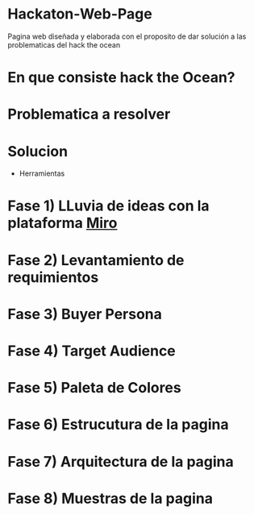# Hackaton-Web-Page
Pagina web diseñada y elaborada con el proposito de dar solución a las problematicas del hack the ocean
# En que consiste hack the Ocean?

# Problematica a resolver

# Solucion
- Herramientas


# Fase 1) LLuvia de ideas con la plataforma [Miro](https://miro.com/es/)
# Fase 2) Levantamiento de requimientos
# Fase 3) Buyer Persona
# Fase 4) Target Audience
# Fase 5) Paleta de Colores
# Fase 6) Estrucutura de la pagina
# Fase 7) Arquitectura de la pagina
# Fase 8) Muestras de la pagina 
